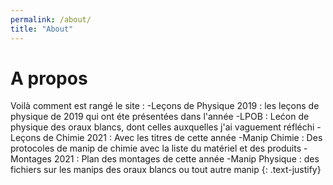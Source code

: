 ```yaml
---
permalink: /about/
title: "About"
---
```




# A propos

Voilà comment est rangé le site  :
-Leçons de Physique 2019 : les leçons de physique de 2019 qui ont éte présentées dans l'année
-LPOB : Lećon de physique des oraux blancs, dont celles auxquelles j'ai vaguement réfléchi
-Leçons de Chimie 2021 : Avec les titres de cette année
-Manip Chimie : Des protocoles de manip de chimie avec la liste du matériel et des produits
-Montages 2021 : Plan des montages de cette année
-Manip Physique : des fichiers sur les manips des oraux blancs ou tout autre manip
{: .text-justify}
